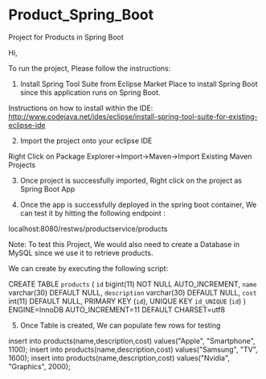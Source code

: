 # Product_Spring_Boot
Project for Products in Spring Boot

Hi,

To run the project, Please follow the instructions: 

1) Install Spring Tool Suite from Eclipse Market Place to install Spring Boot since this application runs on Spring Boot.

Instructions on how to install within the IDE: http://www.codejava.net/ides/eclipse/install-spring-tool-suite-for-existing-eclipse-ide

2) Import the project onto your eclipse IDE

Right Click on Package Explorer->Import->Maven->Import Existing Maven Projects

3) Once project is successfully imported, Right click on the project as Spring Boot App

4) Once the app is successfully deployed in the spring boot container, We can test it by hitting the following endpoint :

localhost:8080/restws/productservice/products

Note: To test this Project, We would also need to create a Database in MySQL since we use it to retrieve products.

We can create by executing the following script: 

CREATE TABLE `products` (
  `id` bigint(11) NOT NULL AUTO_INCREMENT,
  `name` varchar(30) DEFAULT NULL,
  `description` varchar(30) DEFAULT NULL,
  `cost` int(11) DEFAULT NULL,
  PRIMARY KEY (`id`),
  UNIQUE KEY `id_UNIQUE` (`id`)
) ENGINE=InnoDB AUTO_INCREMENT=11 DEFAULT CHARSET=utf8

5) Once Table is created, We can populate few rows for testing

insert into products(name,description,cost) values("Apple", "Smartphone", 1100);
insert into products(name,description,cost) values("Samsung", "TV", 1600);
insert into products(name,description,cost) values("Nvidia", "Graphics", 2000);

